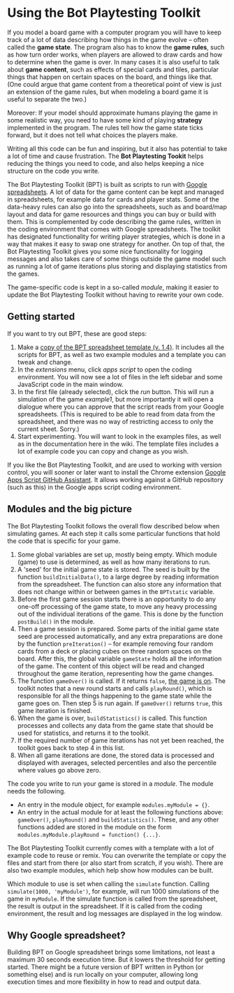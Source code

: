 # Using the Bot Playtesting Toolkit

If you model a board game with a computer program you will have to keep track of a lot of data describing how things in the game evolve – often called the **game state**. The program also has to know the **game rules**, such as how turn order works, when players are allowed to draw cards and how to determine when the game is over. In many cases it is also useful to talk about **game content**, such as effects of special cards and tiles, particular things that happen on certain spaces on the board, and things like that. (One could argue that game content from a theoretical point of view is just an extension of the game rules, but when modeling a board game it is useful to separate the two.)

Moreover: If your model should approximate humans playing the game in some realistic way, you need to have some kind of playing **strategy** implemented in the program. The rules tell how the game state ticks forward, but it does not tell what choices the players make.

Writing all this code can be fun and inspiring, but it also has potential to take a lot of time and cause frustration. The **Bot Playtesting Tookit** helps reducing the things you need to code, and also helps keeping a nice structure on the code you write.

The Bot Playtesting Toolkit (BPT) is built as scripts to run with [Google spreadsheets](https://sheets.google.com/). A lot of data for the game content can be kept and managed in spreadsheets, for example data for cards and player stats. Some of the data-heavy rules can also go into the spreadsheets, such as and board/map layout and data for game resources and things you can buy or build with them. This is complemented by code describing the game rules, written in the coding environment that comes with Google spreadsheets. The toolkit has designated functionality for writing player strategies, which is done in a way that makes it easy to swap one strategy for another. On top of that, the Bot Playtesting Toolkit gives you some nice functionality for logging messages and also takes care of some things outside the game model such as running a lot of game iterations plus storing and displaying statistics from the games.

The game-specific code is kept in a so-called _module_, making it easier to update the Bot Playtesting Toolkit without having to rewrite your own code.

## Getting started

If you want to try out BPT, these are good steps:

1. Make a [copy of the BPT spreadsheet template (v. 1.4)](https://docs.google.com/spreadsheets/d/10XdOpXCgkDeZuV7sw0Yq9S1yA6TDaFzDpAV-Ks3NdtQ/copy). It includes all the scripts for BPT, as well as two example modules and a template you can tweak and change.
2. In the _extensions_ menu, click _apps script_ to open the coding environment. You will now see a lot of files in the left sidebar and some JavaScript code in the main window.
3. In the first file (already selected), click the _run_ button. This will run a simulation of the game _example1_, but more importantly it will open a dialogue where you can approve that the script reads from your Google spreadsheets. (This is required to be able to read from data from the spreadsheet, and there was no way of restricting access to only the current sheet. Sorry.)
4. Start experimenting. You will want to look in the examples files, as well as in the documentation here in the wiki. The template files includes a lot of example code you can copy and change as you wish.

If you like the Bot Playtesting Toolkit, and are used to working with version control, you will sooner or later want to install the Chrome extension [Google Apps Script GitHub Assistant](https://chrome.google.com/webstore/detail/google-apps-script-github/lfjcgcmkmjjlieihflfhjopckgpelofo). It allows working against a GitHub repository (such as this) in the Google apps script coding environment.

## Modules and the big picture

The Bot Playtesting Toolkit follows the overall flow described below when simulating games. At each step it calls some particular functions that hold the code that is specific for your game.

1. Some global variables are set up, mostly being empty. Which module (game) to use is determined, as well as how many iterations to run.
2. A 'seed' for the initial game state is stored. The seed is built by the function `buildInitialData()`, to a large degree by reading information from the spreadsheet. The function can also store any information that does not change within or between games in the `BPTstatic` variable.
3. Before the first game session starts there is an opportunity to do any one-off processing of the game state, to move any heavy processing out of the individual iterations of the game. This is done by the function `postBuild()` in the module.
4. Then a game session is prepared. Some parts of the initial game state seed are processed automatically, and any extra preparations are done by the function `preIteration()` – for example removing four random cards from a deck or placing cubes on three random spaces on the board. After this, the global variable `gameState` holds all the information of the game. The content of this object will be read and changed throughout the game iteration, representing how the game changes.
5. The function `gameOver()` is called. If it returns `false`, [the game is on](https://youtu.be/gt4Vk1-vkXk?t=281). The toolkit notes that a new round starts and calls `playRound()`, which is responsible for all the things happening to the game state while the game goes on. Then step 5 is run again. If `gameOver()` returns `true`, this game iteration is finished.
6. When the game is over, `buildStatistics()` is called. This function processes and collects any data from the game state that should be used for statistics, and returns it to the toolkit.
7. If the required number of game iterations has not yet been reached, the toolkit goes back to step 4 in this list.
8. When all game iterations are done, the stored data is processed and displayed with averages, selected percentiles and also the percentile where values go above zero.

The code you write to run your game is stored in a _module_. The module needs the following.

* An entry in the module object, for example `modules.myModule = {}`.
* An entry in the actual module for at least the following functions above: `gameOver()`, `playRound()` and `buildStatistics()`. These, and any other functions added are stored in the module on the form `modules.myModule.playRound = function() {...}`.

The Bot Playtesting Toolkit currently comes with a template with a lot of example code to reuse or remix. You can overwrite the template or copy the files and start from there (or also start from scratch, if you wish). There are also two example modules, which help show how modules can be built.

Which module to use is set when calling the `simulate` function. Calling `simulate(1000, 'myModule')`, for example, will run 1000 simulations of the game in `myModule`. If the simulate function is called from the spreadsheet, the result is output in the spreadsheet. If it is called from the coding environment, the result and log messages are displayed in the log window.

## Why Google spreadsheet?

Building BPT on Google spreadsheet brings some limitations, not least a maximum 30 seconds execution time. But it lowers the threshold for getting started. There might be a future version of BPT written in Python (or something else) and is run locally on your computer, allowing long execution times and more flexibility in how to read and output data.
